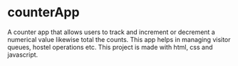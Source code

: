 # counterApp
A counter app that allows users to track and increment or decrement a numerical value likewise total the counts. This app helps in managing visitor queues, hostel operations etc. This project is made with html, css and javascript.
